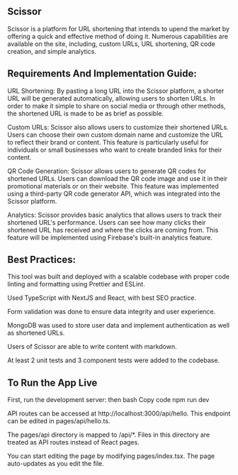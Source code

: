 ## Scissor
Scissor is a platform for URL shortening that intends to upend the market by offering a quick and effective method of doing it. Numerous capabilities are available on the site, including, custom URLs, URL shortening, QR code creation, and simple analytics.
## Requirements And Implementation Guide:
URL Shortening: By pasting a long URL into the Scissor platform, a shorter URL will be generated automatically, allowing users to shorten URLs. In order to make it simple to share on social media or through other methods, the shortened URL is made to be as brief as possible.

Custom URLs: Scissor also allows users to customize their shortened URLs. Users can choose their own custom domain name and customize the URL to reflect their brand or content. This feature is particularly useful for individuals or small businesses who want to create branded links for their content.

QR Code Generation: Scissor allows users to generate QR codes for shortened URLs. Users can download the QR code image and use it in their promotional materials or on their website. This feature was implemented using a third-party QR code generator API, which was integrated into the Scissor platform.

Analytics: Scissor provides basic analytics that allows users to track their shortened URL's performance. Users can see how many clicks their shortened URL has received and where the clicks are coming from. This feature will be implemented using Firebase's built-in analytics feature.

## Best Practices:
This tool was built and deployed with a scalable codebase with proper code linting and formatting using Prettier and ESLint.

Used TypeScript with NextJS and React, with best SEO practice.

Form validation was done to ensure data integrity and user experience.

MongoDB was used to store user data and implement authentication as well as shortened URLs.

Users of Scissor are able to write content with markdown.

At least 2 unit tests and 3 component tests were added to the codebase.

## To Run the App Live

First, run the development server: then bash Copy code npm run dev

API routes can be accessed at http://localhost:3000/api/hello. This endpoint can be edited in pages/api/hello.ts.

The pages/api directory is mapped to /api/*. Files in this directory are treated as API routes instead of React pages.

You can start editing the page by modifying pages/index.tsx. The page auto-updates as you edit the file.
